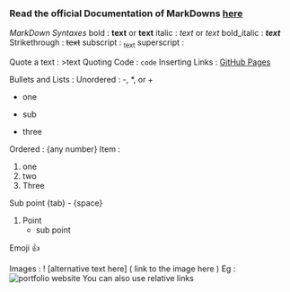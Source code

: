### Read the official Documentation of MarkDowns [here](https://markdownmonster.west-wind.com/docs/_4s01ezteq.htm#:~:text=You%20can%20click%20on%20the,where%20the%20Markdown%20document%20lives.)

_MarkDown Syntaxes_
bold : **text** or __text__
italic : *text* or _text_
bold_italic : ***text***
Strikethrough : ~~text~~
subscript : <sub>text</sub>
superscript : <sup></sup>

Quote a text : >text
Quoting Code : ``` code ```
Inserting Links : [GitHub Pages](https://pages.github.com/)

Bullets and Lists : 
Unordered :  -, *, or +
- one
* sub
+ three

Ordered : {any number} Item : 
1. one 
2. two
3. Three

Sub point {tab} - {space}
1. Point
    - sub point

Emoji 👍

Images : 
! [alternative text here] ( link to the image here ) 
Eg : 
![portfolio website](https://encrypted-tbn2.gstatic.com/images?q=tbn:ANd9GcRc-tUI3wBDsi-hH0JQClEQixf72MJLnRqS8__FvjdZDy7LVJ-J)
You can also use relative links 